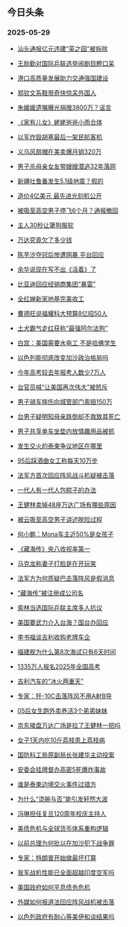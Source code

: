 ## 今日头条 
### 2025-05-29

+ [汕头通报亿元违建“英之园”被拆除](https://www.toutiao.com/trending/7509386510467366962/?category_name=topic_innerflow&event_type=hot_board&log_pb=%257B%2522category_name%2522%253A%2522topic_innerflow%2522%252C%2522cluster_type%2522%253A%25222%2522%252C%2522enter_from%2522%253A%2522click_category%2522%252C%2522entrance_hotspot%2522%253A%2522outside%2522%252C%2522event_type%2522%253A%2522hot_board%2522%252C%2522hot_board_cluster_id%2522%253A%25227509386510467366962%2522%252C%2522hot_board_impr_id%2522%253A%252220250529001204CB611DF818D2389C0D75%2522%252C%2522jump_page%2522%253A%2522hot_board_page%2522%252C%2522location%2522%253A%2522news_hot_card%2522%252C%2522page_location%2522%253A%2522hot_board_page%2522%252C%2522rank%2522%253A%25221%2522%252C%2522source%2522%253A%2522trending_tab%2522%252C%2522style_id%2522%253A%252240132%2522%252C%2522title%2522%253A%2522%25E6%25B1%2595%25E5%25A4%25B4%25E9%2580%259A%25E6%258A%25A5%25E4%25BA%25BF%25E5%2585%2583%25E8%25BF%259D%25E5%25BB%25BA%25E2%2580%259C%25E8%258B%25B1%25E4%25B9%258B%25E5%259B%25AD%25E2%2580%259D%25E8%25A2%25AB%25E6%258B%2586%25E9%2599%25A4%2522%257D&rank=1&style_id=40132&topic_id=7509386510467366962)

+ [王励勤对国际乒联选举闹剧目瞪口呆](https://www.toutiao.com/trending/7509433892512747035/?category_name=topic_innerflow&event_type=hot_board&log_pb=%257B%2522category_name%2522%253A%2522topic_innerflow%2522%252C%2522cluster_type%2522%253A%25222%2522%252C%2522enter_from%2522%253A%2522click_category%2522%252C%2522entrance_hotspot%2522%253A%2522outside%2522%252C%2522event_type%2522%253A%2522hot_board%2522%252C%2522hot_board_cluster_id%2522%253A%25227509433892512747035%2522%252C%2522hot_board_impr_id%2522%253A%252220250529001204CB611DF818D2389C0D75%2522%252C%2522jump_page%2522%253A%2522hot_board_page%2522%252C%2522location%2522%253A%2522news_hot_card%2522%252C%2522page_location%2522%253A%2522hot_board_page%2522%252C%2522rank%2522%253A%25222%2522%252C%2522source%2522%253A%2522trending_tab%2522%252C%2522style_id%2522%253A%252240132%2522%252C%2522title%2522%253A%2522%25E7%258E%258B%25E5%258A%25B1%25E5%258B%25A4%25E5%25AF%25B9%25E5%259B%25BD%25E9%2599%2585%25E4%25B9%2592%25E8%2581%2594%25E9%2580%2589%25E4%25B8%25BE%25E9%2597%25B9%25E5%2589%25A7%25E7%259B%25AE%25E7%259E%25AA%25E5%258F%25A3%25E5%2591%2586%2522%257D&rank=2&style_id=40132&topic_id=7509433892512747035)

+ [港口高质量发展助力交通强国建设](https://www.toutiao.com/article/7509373418815390244)

+ [郑钦文系鞋带奇快惊呆外国人](https://www.toutiao.com/trending/7509416883590893082/?category_name=topic_innerflow&event_type=hot_board&log_pb=%257B%2522category_name%2522%253A%2522topic_innerflow%2522%252C%2522cluster_type%2522%253A%25222%2522%252C%2522enter_from%2522%253A%2522click_category%2522%252C%2522entrance_hotspot%2522%253A%2522outside%2522%252C%2522event_type%2522%253A%2522hot_board%2522%252C%2522hot_board_cluster_id%2522%253A%25227509416883590893082%2522%252C%2522hot_board_impr_id%2522%253A%252220250529001204CB611DF818D2389C0D75%2522%252C%2522jump_page%2522%253A%2522hot_board_page%2522%252C%2522location%2522%253A%2522news_hot_card%2522%252C%2522page_location%2522%253A%2522hot_board_page%2522%252C%2522rank%2522%253A%25224%2522%252C%2522source%2522%253A%2522trending_tab%2522%252C%2522style_id%2522%253A%252240132%2522%252C%2522title%2522%253A%2522%25E9%2583%2591%25E9%2592%25A6%25E6%2596%2587%25E7%25B3%25BB%25E9%259E%258B%25E5%25B8%25A6%25E5%25A5%2587%25E5%25BF%25AB%25E6%2583%258A%25E5%2591%2586%25E5%25A4%2596%25E5%259B%25BD%25E4%25BA%25BA%2522%257D&rank=4&style_id=40132&topic_id=7509416883590893082)

+ [朱媛媛遗嘱曝光捐赠3800万？谣言](https://www.toutiao.com/trending/7509453147757317682/?category_name=topic_innerflow&event_type=hot_board&log_pb=%257B%2522category_name%2522%253A%2522topic_innerflow%2522%252C%2522cluster_type%2522%253A%25221%2522%252C%2522enter_from%2522%253A%2522click_category%2522%252C%2522entrance_hotspot%2522%253A%2522outside%2522%252C%2522event_type%2522%253A%2522hot_board%2522%252C%2522hot_board_cluster_id%2522%253A%25227509453147757317682%2522%252C%2522hot_board_impr_id%2522%253A%252220250529001204CB611DF818D2389C0D75%2522%252C%2522jump_page%2522%253A%2522hot_board_page%2522%252C%2522location%2522%253A%2522news_hot_card%2522%252C%2522page_location%2522%253A%2522hot_board_page%2522%252C%2522rank%2522%253A%25225%2522%252C%2522source%2522%253A%2522trending_tab%2522%252C%2522style_id%2522%253A%252240132%2522%252C%2522title%2522%253A%2522%25E6%259C%25B1%25E5%25AA%259B%25E5%25AA%259B%25E9%2581%2597%25E5%2598%25B1%25E6%259B%259D%25E5%2585%2589%25E6%258D%2590%25E8%25B5%25A03800%25E4%25B8%2587%25EF%25BC%259F%25E8%25B0%25A3%25E8%25A8%2580%2522%257D&rank=5&style_id=40132&topic_id=7509453147757317682)

+ [《家有儿女》姥姥爸爸小雨合体](https://www.toutiao.com/trending/7509348564351516682/?category_name=topic_innerflow&event_type=hot_board&log_pb=%257B%2522category_name%2522%253A%2522topic_innerflow%2522%252C%2522cluster_type%2522%253A%25226%2522%252C%2522enter_from%2522%253A%2522click_category%2522%252C%2522entrance_hotspot%2522%253A%2522outside%2522%252C%2522event_type%2522%253A%2522hot_board%2522%252C%2522hot_board_cluster_id%2522%253A%25227509348564351516682%2522%252C%2522hot_board_impr_id%2522%253A%252220250529001204CB611DF818D2389C0D75%2522%252C%2522jump_page%2522%253A%2522hot_board_page%2522%252C%2522location%2522%253A%2522news_hot_card%2522%252C%2522page_location%2522%253A%2522hot_board_page%2522%252C%2522rank%2522%253A%25226%2522%252C%2522source%2522%253A%2522trending_tab%2522%252C%2522style_id%2522%253A%252240132%2522%252C%2522title%2522%253A%2522%25E3%2580%258A%25E5%25AE%25B6%25E6%259C%2589%25E5%2584%25BF%25E5%25A5%25B3%25E3%2580%258B%25E5%25A7%25A5%25E5%25A7%25A5%25E7%2588%25B8%25E7%2588%25B8%25E5%25B0%258F%25E9%259B%25A8%25E5%2590%2588%25E4%25BD%2593%2522%257D&rank=6&style_id=40132&topic_id=7509348564351516682)

+ [以军炸毁胡塞最后一架民航客机](https://www.toutiao.com/trending/7509479268838182437/?category_name=topic_innerflow&event_type=hot_board&log_pb=%257B%2522category_name%2522%253A%2522topic_innerflow%2522%252C%2522cluster_type%2522%253A%25222%2522%252C%2522enter_from%2522%253A%2522click_category%2522%252C%2522entrance_hotspot%2522%253A%2522outside%2522%252C%2522event_type%2522%253A%2522hot_board%2522%252C%2522hot_board_cluster_id%2522%253A%25227509479268838182437%2522%252C%2522hot_board_impr_id%2522%253A%252220250529001204CB611DF818D2389C0D75%2522%252C%2522jump_page%2522%253A%2522hot_board_page%2522%252C%2522location%2522%253A%2522news_hot_card%2522%252C%2522page_location%2522%253A%2522hot_board_page%2522%252C%2522rank%2522%253A%25227%2522%252C%2522source%2522%253A%2522trending_tab%2522%252C%2522style_id%2522%253A%252240132%2522%252C%2522title%2522%253A%2522%25E4%25BB%25A5%25E5%2586%259B%25E7%2582%25B8%25E6%25AF%2581%25E8%2583%25A1%25E5%25A1%259E%25E6%259C%2580%25E5%2590%258E%25E4%25B8%2580%25E6%259E%25B6%25E6%25B0%2591%25E8%2588%25AA%25E5%25AE%25A2%25E6%259C%25BA%2522%257D&rank=7&style_id=40132&topic_id=7509479268838182437)

+ [义乌风扇帽在美卖爆月销320万](https://www.toutiao.com/trending/7508926807828316196/?category_name=topic_innerflow&event_type=hot_board&log_pb=%257B%2522category_name%2522%253A%2522topic_innerflow%2522%252C%2522cluster_type%2522%253A%25226%2522%252C%2522enter_from%2522%253A%2522click_category%2522%252C%2522entrance_hotspot%2522%253A%2522outside%2522%252C%2522event_type%2522%253A%2522hot_board%2522%252C%2522hot_board_cluster_id%2522%253A%25227508926807828316196%2522%252C%2522hot_board_impr_id%2522%253A%252220250529001204CB611DF818D2389C0D75%2522%252C%2522jump_page%2522%253A%2522hot_board_page%2522%252C%2522location%2522%253A%2522news_hot_card%2522%252C%2522page_location%2522%253A%2522hot_board_page%2522%252C%2522rank%2522%253A%25228%2522%252C%2522source%2522%253A%2522trending_tab%2522%252C%2522style_id%2522%253A%252240132%2522%252C%2522title%2522%253A%2522%25E4%25B9%2589%25E4%25B9%258C%25E9%25A3%258E%25E6%2589%2587%25E5%25B8%25BD%25E5%259C%25A8%25E7%25BE%258E%25E5%258D%2596%25E7%2588%2586%25E6%259C%2588%25E9%2594%2580320%25E4%25B8%2587%2522%257D&rank=8&style_id=40132&topic_id=7508926807828316196)

+ [男子杀母亲女友带嫂嫂潜逃32年落网](https://www.toutiao.com/trending/7509387799516168219/?category_name=topic_innerflow&event_type=hot_board&log_pb=%257B%2522category_name%2522%253A%2522topic_innerflow%2522%252C%2522cluster_type%2522%253A%25226%2522%252C%2522enter_from%2522%253A%2522click_category%2522%252C%2522entrance_hotspot%2522%253A%2522outside%2522%252C%2522event_type%2522%253A%2522hot_board%2522%252C%2522hot_board_cluster_id%2522%253A%25227509387799516168219%2522%252C%2522hot_board_impr_id%2522%253A%252220250529001204CB611DF818D2389C0D75%2522%252C%2522jump_page%2522%253A%2522hot_board_page%2522%252C%2522location%2522%253A%2522news_hot_card%2522%252C%2522page_location%2522%253A%2522hot_board_page%2522%252C%2522rank%2522%253A%25229%2522%252C%2522source%2522%253A%2522trending_tab%2522%252C%2522style_id%2522%253A%252240132%2522%252C%2522title%2522%253A%2522%25E7%2594%25B7%25E5%25AD%2590%25E6%259D%2580%25E6%25AF%258D%25E4%25BA%25B2%25E5%25A5%25B3%25E5%258F%258B%25E5%25B8%25A6%25E5%25AB%2582%25E5%25AB%2582%25E6%25BD%259C%25E9%2580%258332%25E5%25B9%25B4%25E8%2590%25BD%25E7%25BD%2591%2522%257D&rank=9&style_id=40132&topic_id=7509387799516168219)

+ [新疆吐鲁番发生5.1级地震？假的](https://www.toutiao.com/trending/7508533979713404982/?category_name=topic_innerflow&event_type=hot_board&log_pb=%257B%2522category_name%2522%253A%2522topic_innerflow%2522%252C%2522cluster_type%2522%253A%25222%2522%252C%2522enter_from%2522%253A%2522click_category%2522%252C%2522entrance_hotspot%2522%253A%2522outside%2522%252C%2522event_type%2522%253A%2522hot_board%2522%252C%2522hot_board_cluster_id%2522%253A%25227508533979713404982%2522%252C%2522hot_board_impr_id%2522%253A%252220250529001204CB611DF818D2389C0D75%2522%252C%2522jump_page%2522%253A%2522hot_board_page%2522%252C%2522location%2522%253A%2522news_hot_card%2522%252C%2522page_location%2522%253A%2522hot_board_page%2522%252C%2522rank%2522%253A%252210%2522%252C%2522source%2522%253A%2522trending_tab%2522%252C%2522style_id%2522%253A%252240132%2522%252C%2522title%2522%253A%2522%25E6%2596%25B0%25E7%2596%2586%25E5%2590%2590%25E9%25B2%2581%25E7%2595%25AA%25E5%258F%2591%25E7%2594%259F5.1%25E7%25BA%25A7%25E5%259C%25B0%25E9%259C%2587%25EF%25BC%259F%25E5%2581%2587%25E7%259A%2584%2522%257D&rank=10&style_id=40132&topic_id=7508533979713404982)

+ [造价4亿美元 最先进光刻机公开](https://www.toutiao.com/trending/7508387320446566451/?category_name=topic_innerflow&event_type=hot_board&log_pb=%257B%2522category_name%2522%253A%2522topic_innerflow%2522%252C%2522cluster_type%2522%253A%252212%2522%252C%2522enter_from%2522%253A%2522click_category%2522%252C%2522entrance_hotspot%2522%253A%2522outside%2522%252C%2522event_type%2522%253A%2522hot_board%2522%252C%2522hot_board_cluster_id%2522%253A%25227508387320446566451%2522%252C%2522hot_board_impr_id%2522%253A%252220250529001204CB611DF818D2389C0D75%2522%252C%2522jump_page%2522%253A%2522hot_board_page%2522%252C%2522location%2522%253A%2522news_hot_card%2522%252C%2522page_location%2522%253A%2522hot_board_page%2522%252C%2522rank%2522%253A%252211%2522%252C%2522source%2522%253A%2522trending_tab%2522%252C%2522style_id%2522%253A%252240132%2522%252C%2522title%2522%253A%2522%25E9%2580%25A0%25E4%25BB%25B74%25E4%25BA%25BF%25E7%25BE%258E%25E5%2585%2583%2B%25E6%259C%2580%25E5%2585%2588%25E8%25BF%259B%25E5%2585%2589%25E5%2588%25BB%25E6%259C%25BA%25E5%2585%25AC%25E5%25BC%2580%2522%257D&rank=11&style_id=40132&topic_id=7508387320446566451)

+ [被吸至高空男子停飞6个月？通报撤回](https://www.toutiao.com/trending/7509401514926935588/?category_name=topic_innerflow&event_type=hot_board&log_pb=%257B%2522category_name%2522%253A%2522topic_innerflow%2522%252C%2522cluster_type%2522%253A%25225%2522%252C%2522enter_from%2522%253A%2522click_category%2522%252C%2522entrance_hotspot%2522%253A%2522outside%2522%252C%2522event_type%2522%253A%2522hot_board%2522%252C%2522hot_board_cluster_id%2522%253A%25227509401514926935588%2522%252C%2522hot_board_impr_id%2522%253A%252220250529001204CB611DF818D2389C0D75%2522%252C%2522jump_page%2522%253A%2522hot_board_page%2522%252C%2522location%2522%253A%2522news_hot_card%2522%252C%2522page_location%2522%253A%2522hot_board_page%2522%252C%2522rank%2522%253A%252212%2522%252C%2522source%2522%253A%2522trending_tab%2522%252C%2522style_id%2522%253A%252240132%2522%252C%2522title%2522%253A%2522%25E8%25A2%25AB%25E5%2590%25B8%25E8%2587%25B3%25E9%25AB%2598%25E7%25A9%25BA%25E7%2594%25B7%25E5%25AD%2590%25E5%2581%259C%25E9%25A3%259E6%25E4%25B8%25AA%25E6%259C%2588%25EF%25BC%259F%25E9%2580%259A%25E6%258A%25A5%25E6%2592%25A4%25E5%259B%259E%2522%257D&rank=12&style_id=40132&topic_id=7509401514926935588)

+ [主人30秒让犟狗服软](https://www.toutiao.com/trending/7508612384366346252/?category_name=topic_innerflow&event_type=hot_board&log_pb=%257B%2522category_name%2522%253A%2522topic_innerflow%2522%252C%2522cluster_type%2522%253A%25220%2522%252C%2522enter_from%2522%253A%2522click_category%2522%252C%2522entrance_hotspot%2522%253A%2522outside%2522%252C%2522event_type%2522%253A%2522hot_board%2522%252C%2522hot_board_cluster_id%2522%253A%25227508612384366346252%2522%252C%2522hot_board_impr_id%2522%253A%252220250529001204CB611DF818D2389C0D75%2522%252C%2522jump_page%2522%253A%2522hot_board_page%2522%252C%2522location%2522%253A%2522news_hot_card%2522%252C%2522page_location%2522%253A%2522hot_board_page%2522%252C%2522rank%2522%253A%252213%2522%252C%2522source%2522%253A%2522trending_tab%2522%252C%2522style_id%2522%253A%252240132%2522%252C%2522title%2522%253A%2522%25E4%25B8%25BB%25E4%25BA%25BA30%25E7%25A7%2592%25E8%25AE%25A9%25E7%258A%259F%25E7%258B%2597%25E6%259C%258D%25E8%25BD%25AF%2522%257D&rank=13&style_id=40132&topic_id=7508612384366346252)

+ [万达究竟欠了多少钱](https://www.toutiao.com/trending/7509403767473704489/?category_name=topic_innerflow&event_type=hot_board&log_pb=%257B%2522category_name%2522%253A%2522topic_innerflow%2522%252C%2522cluster_type%2522%253A%252213%2522%252C%2522enter_from%2522%253A%2522click_category%2522%252C%2522entrance_hotspot%2522%253A%2522outside%2522%252C%2522event_type%2522%253A%2522hot_board%2522%252C%2522hot_board_cluster_id%2522%253A%25227509403767473704489%2522%252C%2522hot_board_impr_id%2522%253A%252220250529001204CB611DF818D2389C0D75%2522%252C%2522jump_page%2522%253A%2522hot_board_page%2522%252C%2522location%2522%253A%2522news_hot_card%2522%252C%2522page_location%2522%253A%2522hot_board_page%2522%252C%2522rank%2522%253A%252214%2522%252C%2522source%2522%253A%2522trending_tab%2522%252C%2522style_id%2522%253A%252240132%2522%252C%2522title%2522%253A%2522%25E4%25B8%2587%25E8%25BE%25BE%25E7%25A9%25B6%25E7%25AB%259F%25E6%25AC%25A0%25E4%25BA%2586%25E5%25A4%259A%25E5%25B0%2591%25E9%2592%25B1%2522%257D&rank=14&style_id=40132&topic_id=7509403767473704489)

+ [陈芋汐夺冠后惨遭网暴 平台回应](https://www.toutiao.com/trending/7508930231802904627/?category_name=topic_innerflow&event_type=hot_board&log_pb=%257B%2522category_name%2522%253A%2522topic_innerflow%2522%252C%2522cluster_type%2522%253A%25226%2522%252C%2522enter_from%2522%253A%2522click_category%2522%252C%2522entrance_hotspot%2522%253A%2522outside%2522%252C%2522event_type%2522%253A%2522hot_board%2522%252C%2522hot_board_cluster_id%2522%253A%25227508930231802904627%2522%252C%2522hot_board_impr_id%2522%253A%252220250529001204CB611DF818D2389C0D75%2522%252C%2522jump_page%2522%253A%2522hot_board_page%2522%252C%2522location%2522%253A%2522news_hot_card%2522%252C%2522page_location%2522%253A%2522hot_board_page%2522%252C%2522rank%2522%253A%252215%2522%252C%2522source%2522%253A%2522trending_tab%2522%252C%2522style_id%2522%253A%252240132%2522%252C%2522title%2522%253A%2522%25E9%2599%2588%25E8%258A%258B%25E6%25B1%2590%25E5%25A4%25BA%25E5%2586%25A0%25E5%2590%258E%25E6%2583%25A8%25E9%2581%25AD%25E7%25BD%2591%25E6%259A%25B4%2B%25E5%25B9%25B3%25E5%258F%25B0%25E5%259B%259E%25E5%25BA%2594%2522%257D&rank=15&style_id=40132&topic_id=7508930231802904627)

+ [余华说现在写不出《活着》了](https://www.toutiao.com/trending/7508598787712204811/?category_name=topic_innerflow&event_type=hot_board&log_pb=%257B%2522category_name%2522%253A%2522topic_innerflow%2522%252C%2522cluster_type%2522%253A%25221%2522%252C%2522enter_from%2522%253A%2522click_category%2522%252C%2522entrance_hotspot%2522%253A%2522outside%2522%252C%2522event_type%2522%253A%2522hot_board%2522%252C%2522hot_board_cluster_id%2522%253A%25227508598787712204811%2522%252C%2522hot_board_impr_id%2522%253A%252220250529001204CB611DF818D2389C0D75%2522%252C%2522jump_page%2522%253A%2522hot_board_page%2522%252C%2522location%2522%253A%2522news_hot_card%2522%252C%2522page_location%2522%253A%2522hot_board_page%2522%252C%2522rank%2522%253A%252216%2522%252C%2522source%2522%253A%2522trending_tab%2522%252C%2522style_id%2522%253A%252240132%2522%252C%2522title%2522%253A%2522%25E4%25BD%2599%25E5%258D%258E%25E8%25AF%25B4%25E7%258E%25B0%25E5%259C%25A8%25E5%2586%2599%25E4%25B8%258D%25E5%2587%25BA%25E3%2580%258A%25E6%25B4%25BB%25E7%259D%2580%25E3%2580%258B%25E4%25BA%2586%2522%257D&rank=16&style_id=40132&topic_id=7508598787712204811)

+ [比亚迪回应经销商集团“暴雷”](https://www.toutiao.com/trending/7508969510343478823/?category_name=topic_innerflow&event_type=hot_board&log_pb=%257B%2522category_name%2522%253A%2522topic_innerflow%2522%252C%2522cluster_type%2522%253A%25222%2522%252C%2522enter_from%2522%253A%2522click_category%2522%252C%2522entrance_hotspot%2522%253A%2522outside%2522%252C%2522event_type%2522%253A%2522hot_board%2522%252C%2522hot_board_cluster_id%2522%253A%25227508969510343478823%2522%252C%2522hot_board_impr_id%2522%253A%252220250529001204CB611DF818D2389C0D75%2522%252C%2522jump_page%2522%253A%2522hot_board_page%2522%252C%2522location%2522%253A%2522news_hot_card%2522%252C%2522page_location%2522%253A%2522hot_board_page%2522%252C%2522rank%2522%253A%252217%2522%252C%2522source%2522%253A%2522trending_tab%2522%252C%2522style_id%2522%253A%252240132%2522%252C%2522title%2522%253A%2522%25E6%25AF%2594%25E4%25BA%259A%25E8%25BF%25AA%25E5%259B%259E%25E5%25BA%2594%25E7%25BB%258F%25E9%2594%2580%25E5%2595%2586%25E9%259B%2586%25E5%259B%25A2%25E2%2580%259C%25E6%259A%25B4%25E9%259B%25B7%25E2%2580%259D%2522%257D&rank=17&style_id=40132&topic_id=7508969510343478823)

+ [全红婵新家地基完美收工](https://www.toutiao.com/trending/7508850607718072358/?category_name=topic_innerflow&event_type=hot_board&log_pb=%257B%2522category_name%2522%253A%2522topic_innerflow%2522%252C%2522cluster_type%2522%253A%25220%2522%252C%2522enter_from%2522%253A%2522click_category%2522%252C%2522entrance_hotspot%2522%253A%2522outside%2522%252C%2522event_type%2522%253A%2522hot_board%2522%252C%2522hot_board_cluster_id%2522%253A%25227508850607718072358%2522%252C%2522hot_board_impr_id%2522%253A%252220250529001204CB611DF818D2389C0D75%2522%252C%2522jump_page%2522%253A%2522hot_board_page%2522%252C%2522location%2522%253A%2522news_hot_card%2522%252C%2522page_location%2522%253A%2522hot_board_page%2522%252C%2522rank%2522%253A%252218%2522%252C%2522source%2522%253A%2522trending_tab%2522%252C%2522style_id%2522%253A%252240132%2522%252C%2522title%2522%253A%2522%25E5%2585%25A8%25E7%25BA%25A2%25E5%25A9%25B5%25E6%2596%25B0%25E5%25AE%25B6%25E5%259C%25B0%25E5%259F%25BA%25E5%25AE%258C%25E7%25BE%258E%25E6%2594%25B6%25E5%25B7%25A5%2522%257D&rank=18&style_id=40132&topic_id=7508850607718072358)

+ [曹德旺说福耀科大预算8亿招50人](https://www.toutiao.com/trending/7508925518860009510/?category_name=topic_innerflow&event_type=hot_board&log_pb=%257B%2522category_name%2522%253A%2522topic_innerflow%2522%252C%2522cluster_type%2522%253A%25222%2522%252C%2522enter_from%2522%253A%2522click_category%2522%252C%2522entrance_hotspot%2522%253A%2522outside%2522%252C%2522event_type%2522%253A%2522hot_board%2522%252C%2522hot_board_cluster_id%2522%253A%25227508925518860009510%2522%252C%2522hot_board_impr_id%2522%253A%252220250529001204CB611DF818D2389C0D75%2522%252C%2522jump_page%2522%253A%2522hot_board_page%2522%252C%2522location%2522%253A%2522news_hot_card%2522%252C%2522page_location%2522%253A%2522hot_board_page%2522%252C%2522rank%2522%253A%252219%2522%252C%2522source%2522%253A%2522trending_tab%2522%252C%2522style_id%2522%253A%252240132%2522%252C%2522title%2522%253A%2522%25E6%259B%25B9%25E5%25BE%25B7%25E6%2597%25BA%25E8%25AF%25B4%25E7%25A6%258F%25E8%2580%2580%25E7%25A7%2591%25E5%25A4%25A7%25E9%25A2%2584%25E7%25AE%25978%25E4%25BA%25BF%25E6%258B%259B50%25E4%25BA%25BA%2522%257D&rank=19&style_id=40132&topic_id=7508925518860009510)

+ [土犬霸气走红获称“最强阿尔法狗”](https://www.toutiao.com/trending/7509051394536538122/?category_name=topic_innerflow&event_type=hot_board&log_pb=%257B%2522category_name%2522%253A%2522topic_innerflow%2522%252C%2522cluster_type%2522%253A%25226%2522%252C%2522enter_from%2522%253A%2522click_category%2522%252C%2522entrance_hotspot%2522%253A%2522outside%2522%252C%2522event_type%2522%253A%2522hot_board%2522%252C%2522hot_board_cluster_id%2522%253A%25227509051394536538122%2522%252C%2522hot_board_impr_id%2522%253A%252220250529001204CB611DF818D2389C0D75%2522%252C%2522jump_page%2522%253A%2522hot_board_page%2522%252C%2522location%2522%253A%2522news_hot_card%2522%252C%2522page_location%2522%253A%2522hot_board_page%2522%252C%2522rank%2522%253A%252220%2522%252C%2522source%2522%253A%2522trending_tab%2522%252C%2522style_id%2522%253A%252240132%2522%252C%2522title%2522%253A%2522%25E5%259C%259F%25E7%258A%25AC%25E9%259C%25B8%25E6%25B0%2594%25E8%25B5%25B0%25E7%25BA%25A2%25E8%258E%25B7%25E7%25A7%25B0%25E2%2580%259C%25E6%259C%2580%25E5%25BC%25BA%25E9%2598%25BF%25E5%25B0%2594%25E6%25B3%2595%25E7%258B%2597%25E2%2580%259D%2522%257D&rank=20&style_id=40132&topic_id=7509051394536538122)

+ [白宫：美国需要水电工 不是哈佛学生](https://www.toutiao.com/trending/7509380645324557862/?category_name=topic_innerflow&event_type=hot_board&log_pb=%257B%2522category_name%2522%253A%2522topic_innerflow%2522%252C%2522cluster_type%2522%253A%25221%2522%252C%2522enter_from%2522%253A%2522click_category%2522%252C%2522entrance_hotspot%2522%253A%2522outside%2522%252C%2522event_type%2522%253A%2522hot_board%2522%252C%2522hot_board_cluster_id%2522%253A%25227509380645324557862%2522%252C%2522hot_board_impr_id%2522%253A%252220250529001204CB611DF818D2389C0D75%2522%252C%2522jump_page%2522%253A%2522hot_board_page%2522%252C%2522location%2522%253A%2522news_hot_card%2522%252C%2522page_location%2522%253A%2522hot_board_page%2522%252C%2522rank%2522%253A%252221%2522%252C%2522source%2522%253A%2522trending_tab%2522%252C%2522style_id%2522%253A%252240132%2522%252C%2522title%2522%253A%2522%25E7%2599%25BD%25E5%25AE%25AB%25EF%25BC%259A%25E7%25BE%258E%25E5%259B%25BD%25E9%259C%2580%25E8%25A6%2581%25E6%25B0%25B4%25E7%2594%25B5%25E5%25B7%25A5%2B%25E4%25B8%258D%25E6%2598%25AF%25E5%2593%2588%25E4%25BD%259B%25E5%25AD%25A6%25E7%2594%259F%2522%257D&rank=21&style_id=40132&topic_id=7509380645324557862)

+ [以色列能彻底改变加沙政治格局吗](https://www.toutiao.com/trending/7509412127895981609/?category_name=topic_innerflow&event_type=hot_board&log_pb=%257B%2522category_name%2522%253A%2522topic_innerflow%2522%252C%2522cluster_type%2522%253A%252213%2522%252C%2522enter_from%2522%253A%2522click_category%2522%252C%2522entrance_hotspot%2522%253A%2522outside%2522%252C%2522event_type%2522%253A%2522hot_board%2522%252C%2522hot_board_cluster_id%2522%253A%25227509412127895981609%2522%252C%2522hot_board_impr_id%2522%253A%252220250529001204CB611DF818D2389C0D75%2522%252C%2522jump_page%2522%253A%2522hot_board_page%2522%252C%2522location%2522%253A%2522news_hot_card%2522%252C%2522page_location%2522%253A%2522hot_board_page%2522%252C%2522rank%2522%253A%252222%2522%252C%2522source%2522%253A%2522trending_tab%2522%252C%2522style_id%2522%253A%252240132%2522%252C%2522title%2522%253A%2522%25E4%25BB%25A5%25E8%2589%25B2%25E5%2588%2597%25E8%2583%25BD%25E5%25BD%25BB%25E5%25BA%2595%25E6%2594%25B9%25E5%258F%2598%25E5%258A%25A0%25E6%25B2%2599%25E6%2594%25BF%25E6%25B2%25BB%25E6%25A0%25BC%25E5%25B1%2580%25E5%2590%2597%2522%257D&rank=22&style_id=40132&topic_id=7509412127895981609)

+ [今年高考较去年报考人数少7万人](https://www.toutiao.com/trending/7509337279669141513/?category_name=topic_innerflow&event_type=hot_board&log_pb=%257B%2522category_name%2522%253A%2522topic_innerflow%2522%252C%2522cluster_type%2522%253A%25226%2522%252C%2522enter_from%2522%253A%2522click_category%2522%252C%2522entrance_hotspot%2522%253A%2522outside%2522%252C%2522event_type%2522%253A%2522hot_board%2522%252C%2522hot_board_cluster_id%2522%253A%25227509337279669141513%2522%252C%2522hot_board_impr_id%2522%253A%252220250529001204CB611DF818D2389C0D75%2522%252C%2522jump_page%2522%253A%2522hot_board_page%2522%252C%2522location%2522%253A%2522news_hot_card%2522%252C%2522page_location%2522%253A%2522hot_board_page%2522%252C%2522rank%2522%253A%252223%2522%252C%2522source%2522%253A%2522trending_tab%2522%252C%2522style_id%2522%253A%252240132%2522%252C%2522title%2522%253A%2522%25E4%25BB%258A%25E5%25B9%25B4%25E9%25AB%2598%25E8%2580%2583%25E8%25BE%2583%25E5%258E%25BB%25E5%25B9%25B4%25E6%258A%25A5%25E8%2580%2583%25E4%25BA%25BA%25E6%2595%25B0%25E5%25B0%25917%25E4%25B8%2587%25E4%25BA%25BA%2522%257D&rank=23&style_id=40132&topic_id=7509337279669141513)

+ [台官员喊“让美国再次伟大”被怒斥](https://www.toutiao.com/trending/7509076654397374518/?category_name=topic_innerflow&event_type=hot_board&log_pb=%257B%2522category_name%2522%253A%2522topic_innerflow%2522%252C%2522cluster_type%2522%253A%25220%2522%252C%2522enter_from%2522%253A%2522click_category%2522%252C%2522entrance_hotspot%2522%253A%2522outside%2522%252C%2522event_type%2522%253A%2522hot_board%2522%252C%2522hot_board_cluster_id%2522%253A%25227509076654397374518%2522%252C%2522hot_board_impr_id%2522%253A%252220250529001204CB611DF818D2389C0D75%2522%252C%2522jump_page%2522%253A%2522hot_board_page%2522%252C%2522location%2522%253A%2522news_hot_card%2522%252C%2522page_location%2522%253A%2522hot_board_page%2522%252C%2522rank%2522%253A%252224%2522%252C%2522source%2522%253A%2522trending_tab%2522%252C%2522style_id%2522%253A%252240132%2522%252C%2522title%2522%253A%2522%25E5%258F%25B0%25E5%25AE%2598%25E5%2591%2598%25E5%2596%258A%25E2%2580%259C%25E8%25AE%25A9%25E7%25BE%258E%25E5%259B%25BD%25E5%2586%258D%25E6%25AC%25A1%25E4%25BC%259F%25E5%25A4%25A7%25E2%2580%259D%25E8%25A2%25AB%25E6%2580%2592%25E6%2596%25A5%2522%257D&rank=24&style_id=40132&topic_id=7509076654397374518)

+ [男子骑车摔伤向城管部门索赔150万](https://www.toutiao.com/trending/7508370005977956379/?category_name=topic_innerflow&event_type=hot_board&log_pb=%257B%2522category_name%2522%253A%2522topic_innerflow%2522%252C%2522cluster_type%2522%253A%25220%2522%252C%2522enter_from%2522%253A%2522click_category%2522%252C%2522entrance_hotspot%2522%253A%2522outside%2522%252C%2522event_type%2522%253A%2522hot_board%2522%252C%2522hot_board_cluster_id%2522%253A%25227508370005977956379%2522%252C%2522hot_board_impr_id%2522%253A%252220250529001204CB611DF818D2389C0D75%2522%252C%2522jump_page%2522%253A%2522hot_board_page%2522%252C%2522location%2522%253A%2522news_hot_card%2522%252C%2522page_location%2522%253A%2522hot_board_page%2522%252C%2522rank%2522%253A%252225%2522%252C%2522source%2522%253A%2522trending_tab%2522%252C%2522style_id%2522%253A%252240132%2522%252C%2522title%2522%253A%2522%25E7%2594%25B7%25E5%25AD%2590%25E9%25AA%2591%25E8%25BD%25A6%25E6%2591%2594%25E4%25BC%25A4%25E5%2590%2591%25E5%259F%258E%25E7%25AE%25A1%25E9%2583%25A8%25E9%2597%25A8%25E7%25B4%25A2%25E8%25B5%2594150%25E4%25B8%2587%2522%257D&rank=25&style_id=40132&topic_id=7508370005977956379)

+ [台男子疑明知母亲跌倒却不救致其死亡](https://www.toutiao.com/trending/7508749724707454988/?category_name=topic_innerflow&event_type=hot_board&log_pb=%257B%2522category_name%2522%253A%2522topic_innerflow%2522%252C%2522cluster_type%2522%253A%252212%2522%252C%2522enter_from%2522%253A%2522click_category%2522%252C%2522entrance_hotspot%2522%253A%2522outside%2522%252C%2522event_type%2522%253A%2522hot_board%2522%252C%2522hot_board_cluster_id%2522%253A%25227508749724707454988%2522%252C%2522hot_board_impr_id%2522%253A%252220250529001204CB611DF818D2389C0D75%2522%252C%2522jump_page%2522%253A%2522hot_board_page%2522%252C%2522location%2522%253A%2522news_hot_card%2522%252C%2522page_location%2522%253A%2522hot_board_page%2522%252C%2522rank%2522%253A%252226%2522%252C%2522source%2522%253A%2522trending_tab%2522%252C%2522style_id%2522%253A%252240132%2522%252C%2522title%2522%253A%2522%25E5%258F%25B0%25E7%2594%25B7%25E5%25AD%2590%25E7%2596%2591%25E6%2598%258E%25E7%259F%25A5%25E6%25AF%258D%25E4%25BA%25B2%25E8%25B7%258C%25E5%2580%2592%25E5%258D%25B4%25E4%25B8%258D%25E6%2595%2591%25E8%2587%25B4%25E5%2585%25B6%25E6%25AD%25BB%25E4%25BA%25A1%2522%257D&rank=26&style_id=40132&topic_id=7508749724707454988)

+ [男子共享单车坐垫内放情趣用品被抓](https://www.toutiao.com/trending/7509092385930936356/?category_name=topic_innerflow&event_type=hot_board&log_pb=%257B%2522category_name%2522%253A%2522topic_innerflow%2522%252C%2522cluster_type%2522%253A%25226%2522%252C%2522enter_from%2522%253A%2522click_category%2522%252C%2522entrance_hotspot%2522%253A%2522outside%2522%252C%2522event_type%2522%253A%2522hot_board%2522%252C%2522hot_board_cluster_id%2522%253A%25227509092385930936356%2522%252C%2522hot_board_impr_id%2522%253A%252220250529001204CB611DF818D2389C0D75%2522%252C%2522jump_page%2522%253A%2522hot_board_page%2522%252C%2522location%2522%253A%2522news_hot_card%2522%252C%2522page_location%2522%253A%2522hot_board_page%2522%252C%2522rank%2522%253A%252227%2522%252C%2522source%2522%253A%2522trending_tab%2522%252C%2522style_id%2522%253A%252240132%2522%252C%2522title%2522%253A%2522%25E7%2594%25B7%25E5%25AD%2590%25E5%2585%25B1%25E4%25BA%25AB%25E5%258D%2595%25E8%25BD%25A6%25E5%259D%2590%25E5%259E%25AB%25E5%2586%2585%25E6%2594%25BE%25E6%2583%2585%25E8%25B6%25A3%25E7%2594%25A8%25E5%2593%2581%25E8%25A2%25AB%25E6%258A%2593%2522%257D&rank=27&style_id=40132&topic_id=7509092385930936356)

+ [发生交火的泰柬争议地区在哪里](https://www.toutiao.com/trending/7509458549198556684/?category_name=topic_innerflow&event_type=hot_board&log_pb=%257B%2522category_name%2522%253A%2522topic_innerflow%2522%252C%2522cluster_type%2522%253A%252213%2522%252C%2522enter_from%2522%253A%2522click_category%2522%252C%2522entrance_hotspot%2522%253A%2522outside%2522%252C%2522event_type%2522%253A%2522hot_board%2522%252C%2522hot_board_cluster_id%2522%253A%25227509458549198556684%2522%252C%2522hot_board_impr_id%2522%253A%252220250529001204CB611DF818D2389C0D75%2522%252C%2522jump_page%2522%253A%2522hot_board_page%2522%252C%2522location%2522%253A%2522news_hot_card%2522%252C%2522page_location%2522%253A%2522hot_board_page%2522%252C%2522rank%2522%253A%252228%2522%252C%2522source%2522%253A%2522trending_tab%2522%252C%2522style_id%2522%253A%252240132%2522%252C%2522title%2522%253A%2522%25E5%258F%2591%25E7%2594%259F%25E4%25BA%25A4%25E7%2581%25AB%25E7%259A%2584%25E6%25B3%25B0%25E6%259F%25AC%25E4%25BA%2589%25E8%25AE%25AE%25E5%259C%25B0%25E5%258C%25BA%25E5%259C%25A8%25E5%2593%25AA%25E9%2587%258C%2522%257D&rank=28&style_id=40132&topic_id=7509458549198556684)

+ [95后踩酒曲女工称每天10万步](https://www.toutiao.com/trending/7509277901091651634/?category_name=topic_innerflow&event_type=hot_board&log_pb=%257B%2522category_name%2522%253A%2522topic_innerflow%2522%252C%2522cluster_type%2522%253A%25220%2522%252C%2522enter_from%2522%253A%2522click_category%2522%252C%2522entrance_hotspot%2522%253A%2522outside%2522%252C%2522event_type%2522%253A%2522hot_board%2522%252C%2522hot_board_cluster_id%2522%253A%25227509277901091651634%2522%252C%2522hot_board_impr_id%2522%253A%252220250529001204CB611DF818D2389C0D75%2522%252C%2522jump_page%2522%253A%2522hot_board_page%2522%252C%2522location%2522%253A%2522news_hot_card%2522%252C%2522page_location%2522%253A%2522hot_board_page%2522%252C%2522rank%2522%253A%252229%2522%252C%2522source%2522%253A%2522trending_tab%2522%252C%2522style_id%2522%253A%252240132%2522%252C%2522title%2522%253A%252295%25E5%2590%258E%25E8%25B8%25A9%25E9%2585%2592%25E6%259B%25B2%25E5%25A5%25B3%25E5%25B7%25A5%25E7%25A7%25B0%25E6%25AF%258F%25E5%25A4%25A910%25E4%25B8%2587%25E6%25AD%25A5%2522%257D&rank=29&style_id=40132&topic_id=7509277901091651634)

+ [法军方首次回应阵风战斗机疑被击落](https://www.toutiao.com/trending/7508543061652357129/?category_name=topic_innerflow&event_type=hot_board&log_pb=%257B%2522category_name%2522%253A%2522topic_innerflow%2522%252C%2522cluster_type%2522%253A%25226%2522%252C%2522enter_from%2522%253A%2522click_category%2522%252C%2522entrance_hotspot%2522%253A%2522outside%2522%252C%2522event_type%2522%253A%2522hot_board%2522%252C%2522hot_board_cluster_id%2522%253A%25227508543061652357129%2522%252C%2522hot_board_impr_id%2522%253A%252220250529001204CB611DF818D2389C0D75%2522%252C%2522jump_page%2522%253A%2522hot_board_page%2522%252C%2522location%2522%253A%2522news_hot_card%2522%252C%2522page_location%2522%253A%2522hot_board_page%2522%252C%2522rank%2522%253A%252230%2522%252C%2522source%2522%253A%2522trending_tab%2522%252C%2522style_id%2522%253A%252240132%2522%252C%2522title%2522%253A%2522%25E6%25B3%2595%25E5%2586%259B%25E6%2596%25B9%25E9%25A6%2596%25E6%25AC%25A1%25E5%259B%259E%25E5%25BA%2594%25E9%2598%25B5%25E9%25A3%258E%25E6%2588%2598%25E6%2596%2597%25E6%259C%25BA%25E7%2596%2591%25E8%25A2%25AB%25E5%2587%25BB%25E8%2590%25BD%2522%257D&rank=30&style_id=40132&topic_id=7508543061652357129)

+ [一代人有一代人包粽子的办法](https://www.toutiao.com/trending/7508168229387419698/?category_name=topic_innerflow&event_type=hot_board&log_pb=%257B%2522category_name%2522%253A%2522topic_innerflow%2522%252C%2522cluster_type%2522%253A%25224%2522%252C%2522enter_from%2522%253A%2522click_category%2522%252C%2522entrance_hotspot%2522%253A%2522outside%2522%252C%2522event_type%2522%253A%2522hot_board%2522%252C%2522hot_board_cluster_id%2522%253A%25227508168229387419698%2522%252C%2522hot_board_impr_id%2522%253A%252220250529001204CB611DF818D2389C0D75%2522%252C%2522jump_page%2522%253A%2522hot_board_page%2522%252C%2522location%2522%253A%2522news_hot_card%2522%252C%2522page_location%2522%253A%2522hot_board_page%2522%252C%2522rank%2522%253A%252231%2522%252C%2522source%2522%253A%2522trending_tab%2522%252C%2522style_id%2522%253A%252240132%2522%252C%2522title%2522%253A%2522%25E4%25B8%2580%25E4%25BB%25A3%25E4%25BA%25BA%25E6%259C%2589%25E4%25B8%2580%25E4%25BB%25A3%25E4%25BA%25BA%25E5%258C%2585%25E7%25B2%25BD%25E5%25AD%2590%25E7%259A%2584%25E5%258A%259E%25E6%25B3%2595%2522%257D&rank=31&style_id=40132&topic_id=7508168229387419698)

+ [王健林卖掉48座万达广场有哪些原因](https://www.toutiao.com/trending/7509379328912657956/?category_name=topic_innerflow&event_type=hot_board&log_pb=%257B%2522category_name%2522%253A%2522topic_innerflow%2522%252C%2522cluster_type%2522%253A%252213%2522%252C%2522enter_from%2522%253A%2522click_category%2522%252C%2522entrance_hotspot%2522%253A%2522outside%2522%252C%2522event_type%2522%253A%2522hot_board%2522%252C%2522hot_board_cluster_id%2522%253A%25227509379328912657956%2522%252C%2522hot_board_impr_id%2522%253A%252220250529001204CB611DF818D2389C0D75%2522%252C%2522jump_page%2522%253A%2522hot_board_page%2522%252C%2522location%2522%253A%2522news_hot_card%2522%252C%2522page_location%2522%253A%2522hot_board_page%2522%252C%2522rank%2522%253A%252232%2522%252C%2522source%2522%253A%2522trending_tab%2522%252C%2522style_id%2522%253A%252240132%2522%252C%2522title%2522%253A%2522%25E7%258E%258B%25E5%2581%25A5%25E6%259E%2597%25E5%258D%2596%25E6%258E%258948%25E5%25BA%25A7%25E4%25B8%2587%25E8%25BE%25BE%25E5%25B9%25BF%25E5%259C%25BA%25E6%259C%2589%25E5%2593%25AA%25E4%25BA%259B%25E5%258E%259F%25E5%259B%25A0%2522%257D&rank=32&style_id=40132&topic_id=7509379328912657956)

+ [被云吸至高空男子讲述脱险过程](https://www.toutiao.com/trending/7508660269934198793/?category_name=topic_innerflow&event_type=hot_board&log_pb=%257B%2522category_name%2522%253A%2522topic_innerflow%2522%252C%2522cluster_type%2522%253A%25220%2522%252C%2522enter_from%2522%253A%2522click_category%2522%252C%2522entrance_hotspot%2522%253A%2522outside%2522%252C%2522event_type%2522%253A%2522hot_board%2522%252C%2522hot_board_cluster_id%2522%253A%25227508660269934198793%2522%252C%2522hot_board_impr_id%2522%253A%252220250529001204CB611DF818D2389C0D75%2522%252C%2522jump_page%2522%253A%2522hot_board_page%2522%252C%2522location%2522%253A%2522news_hot_card%2522%252C%2522page_location%2522%253A%2522hot_board_page%2522%252C%2522rank%2522%253A%252233%2522%252C%2522source%2522%253A%2522trending_tab%2522%252C%2522style_id%2522%253A%252240132%2522%252C%2522title%2522%253A%2522%25E8%25A2%25AB%25E4%25BA%2591%25E5%2590%25B8%25E8%2587%25B3%25E9%25AB%2598%25E7%25A9%25BA%25E7%2594%25B7%25E5%25AD%2590%25E8%25AE%25B2%25E8%25BF%25B0%25E8%2584%25B1%25E9%2599%25A9%25E8%25BF%2587%25E7%25A8%258B%2522%257D&rank=33&style_id=40132&topic_id=7508660269934198793)

+ [何小鹏：Mona车主近50%是女孩子](https://www.toutiao.com/trending/7509119594779820071/?category_name=topic_innerflow&event_type=hot_board&log_pb=%257B%2522category_name%2522%253A%2522topic_innerflow%2522%252C%2522cluster_type%2522%253A%25226%2522%252C%2522enter_from%2522%253A%2522click_category%2522%252C%2522entrance_hotspot%2522%253A%2522outside%2522%252C%2522event_type%2522%253A%2522hot_board%2522%252C%2522hot_board_cluster_id%2522%253A%25227509119594779820071%2522%252C%2522hot_board_impr_id%2522%253A%252220250529001204CB611DF818D2389C0D75%2522%252C%2522jump_page%2522%253A%2522hot_board_page%2522%252C%2522location%2522%253A%2522news_hot_card%2522%252C%2522page_location%2522%253A%2522hot_board_page%2522%252C%2522rank%2522%253A%252234%2522%252C%2522source%2522%253A%2522trending_tab%2522%252C%2522style_id%2522%253A%252240132%2522%252C%2522title%2522%253A%2522%25E4%25BD%2595%25E5%25B0%258F%25E9%25B9%258F%25EF%25BC%259AMona%25E8%25BD%25A6%25E4%25B8%25BB%25E8%25BF%259150%2525%25E6%2598%25AF%25E5%25A5%25B3%25E5%25AD%25A9%25E5%25AD%2590%2522%257D&rank=34&style_id=40132&topic_id=7509119594779820071)

+ [《藏海传》央八收视率第一](https://www.toutiao.com/trending/7508735876517183539/?category_name=topic_innerflow&event_type=hot_board&log_pb=%257B%2522category_name%2522%253A%2522topic_innerflow%2522%252C%2522cluster_type%2522%253A%25226%2522%252C%2522enter_from%2522%253A%2522click_category%2522%252C%2522entrance_hotspot%2522%253A%2522outside%2522%252C%2522event_type%2522%253A%2522hot_board%2522%252C%2522hot_board_cluster_id%2522%253A%25227508735876517183539%2522%252C%2522hot_board_impr_id%2522%253A%252220250529001204CB611DF818D2389C0D75%2522%252C%2522jump_page%2522%253A%2522hot_board_page%2522%252C%2522location%2522%253A%2522news_hot_card%2522%252C%2522page_location%2522%253A%2522hot_board_page%2522%252C%2522rank%2522%253A%252235%2522%252C%2522source%2522%253A%2522trending_tab%2522%252C%2522style_id%2522%253A%252240132%2522%252C%2522title%2522%253A%2522%25E3%2580%258A%25E8%2597%258F%25E6%25B5%25B7%25E4%25BC%25A0%25E3%2580%258B%25E5%25A4%25AE%25E5%2585%25AB%25E6%2594%25B6%25E8%25A7%2586%25E7%258E%2587%25E7%25AC%25AC%25E4%25B8%2580%2522%257D&rank=35&style_id=40132&topic_id=7508735876517183539)

+ [马克龙称妻子打脸是在开玩笑](https://www.toutiao.com/trending/7509310148435775015/?category_name=topic_innerflow&event_type=hot_board&log_pb=%257B%2522category_name%2522%253A%2522topic_innerflow%2522%252C%2522cluster_type%2522%253A%252213%2522%252C%2522enter_from%2522%253A%2522click_category%2522%252C%2522entrance_hotspot%2522%253A%2522outside%2522%252C%2522event_type%2522%253A%2522hot_board%2522%252C%2522hot_board_cluster_id%2522%253A%25227509310148435775015%2522%252C%2522hot_board_impr_id%2522%253A%252220250529001204CB611DF818D2389C0D75%2522%252C%2522jump_page%2522%253A%2522hot_board_page%2522%252C%2522location%2522%253A%2522news_hot_card%2522%252C%2522page_location%2522%253A%2522hot_board_page%2522%252C%2522rank%2522%253A%252236%2522%252C%2522source%2522%253A%2522trending_tab%2522%252C%2522style_id%2522%253A%252240132%2522%252C%2522title%2522%253A%2522%25E9%25A9%25AC%25E5%2585%258B%25E9%25BE%2599%25E7%25A7%25B0%25E5%25A6%25BB%25E5%25AD%2590%25E6%2589%2593%25E8%2584%25B8%25E6%2598%25AF%25E5%259C%25A8%25E5%25BC%2580%25E7%258E%25A9%25E7%25AC%2591%2522%257D&rank=36&style_id=40132&topic_id=7509310148435775015)

+ [法军方为何质疑巴击落阵风是假消息](https://www.toutiao.com/trending/7509384752642657819/?category_name=topic_innerflow&event_type=hot_board&log_pb=%257B%2522category_name%2522%253A%2522topic_innerflow%2522%252C%2522cluster_type%2522%253A%252213%2522%252C%2522enter_from%2522%253A%2522click_category%2522%252C%2522entrance_hotspot%2522%253A%2522outside%2522%252C%2522event_type%2522%253A%2522hot_board%2522%252C%2522hot_board_cluster_id%2522%253A%25227509384752642657819%2522%252C%2522hot_board_impr_id%2522%253A%252220250529001204CB611DF818D2389C0D75%2522%252C%2522jump_page%2522%253A%2522hot_board_page%2522%252C%2522location%2522%253A%2522news_hot_card%2522%252C%2522page_location%2522%253A%2522hot_board_page%2522%252C%2522rank%2522%253A%252237%2522%252C%2522source%2522%253A%2522trending_tab%2522%252C%2522style_id%2522%253A%252240132%2522%252C%2522title%2522%253A%2522%25E6%25B3%2595%25E5%2586%259B%25E6%2596%25B9%25E4%25B8%25BA%25E4%25BD%2595%25E8%25B4%25A8%25E7%2596%2591%25E5%25B7%25B4%25E5%2587%25BB%25E8%2590%25BD%25E9%2598%25B5%25E9%25A3%258E%25E6%2598%25AF%25E5%2581%2587%25E6%25B6%2588%25E6%2581%25AF%2522%257D&rank=37&style_id=40132&topic_id=7509384752642657819)

+ [“藏海传”被注册成公司名](https://www.toutiao.com/trending/7508953712095346707/?category_name=topic_innerflow&event_type=hot_board&log_pb=%257B%2522category_name%2522%253A%2522topic_innerflow%2522%252C%2522cluster_type%2522%253A%25228%2522%252C%2522enter_from%2522%253A%2522click_category%2522%252C%2522entrance_hotspot%2522%253A%2522outside%2522%252C%2522event_type%2522%253A%2522hot_board%2522%252C%2522hot_board_cluster_id%2522%253A%25227508953712095346707%2522%252C%2522hot_board_impr_id%2522%253A%252220250529001204CB611DF818D2389C0D75%2522%252C%2522jump_page%2522%253A%2522hot_board_page%2522%252C%2522location%2522%253A%2522news_hot_card%2522%252C%2522page_location%2522%253A%2522hot_board_page%2522%252C%2522rank%2522%253A%252238%2522%252C%2522source%2522%253A%2522trending_tab%2522%252C%2522style_id%2522%253A%252240132%2522%252C%2522title%2522%253A%2522%25E2%2580%259C%25E8%2597%258F%25E6%25B5%25B7%25E4%25BC%25A0%25E2%2580%259D%25E8%25A2%25AB%25E6%25B3%25A8%25E5%2586%258C%25E6%2588%2590%25E5%2585%25AC%25E5%258F%25B8%25E5%2590%258D%2522%257D&rank=38&style_id=40132&topic_id=7508953712095346707)

+ [索林当选国际乒联主席多人抗议](https://www.toutiao.com/trending/7509315600930390035/?category_name=topic_innerflow&event_type=hot_board&log_pb=%257B%2522category_name%2522%253A%2522topic_innerflow%2522%252C%2522cluster_type%2522%253A%25226%2522%252C%2522enter_from%2522%253A%2522click_category%2522%252C%2522entrance_hotspot%2522%253A%2522outside%2522%252C%2522event_type%2522%253A%2522hot_board%2522%252C%2522hot_board_cluster_id%2522%253A%25227509315600930390035%2522%252C%2522hot_board_impr_id%2522%253A%252220250529001204CB611DF818D2389C0D75%2522%252C%2522jump_page%2522%253A%2522hot_board_page%2522%252C%2522location%2522%253A%2522news_hot_card%2522%252C%2522page_location%2522%253A%2522hot_board_page%2522%252C%2522rank%2522%253A%252239%2522%252C%2522source%2522%253A%2522trending_tab%2522%252C%2522style_id%2522%253A%252240132%2522%252C%2522title%2522%253A%2522%25E7%25B4%25A2%25E6%259E%2597%25E5%25BD%2593%25E9%2580%2589%25E5%259B%25BD%25E9%2599%2585%25E4%25B9%2592%25E8%2581%2594%25E4%25B8%25BB%25E5%25B8%25AD%25E5%25A4%259A%25E4%25BA%25BA%25E6%258A%2597%25E8%25AE%25AE%2522%257D&rank=39&style_id=40132&topic_id=7509315600930390035)

+ [美国要武力介入台海？国台办回应](https://www.toutiao.com/trending/7508311927783309348/?category_name=topic_innerflow&event_type=hot_board&log_pb=%257B%2522category_name%2522%253A%2522topic_innerflow%2522%252C%2522cluster_type%2522%253A%25226%2522%252C%2522enter_from%2522%253A%2522click_category%2522%252C%2522entrance_hotspot%2522%253A%2522outside%2522%252C%2522event_type%2522%253A%2522hot_board%2522%252C%2522hot_board_cluster_id%2522%253A%25227508311927783309348%2522%252C%2522hot_board_impr_id%2522%253A%252220250529001204CB611DF818D2389C0D75%2522%252C%2522jump_page%2522%253A%2522hot_board_page%2522%252C%2522location%2522%253A%2522news_hot_card%2522%252C%2522page_location%2522%253A%2522hot_board_page%2522%252C%2522rank%2522%253A%252240%2522%252C%2522source%2522%253A%2522trending_tab%2522%252C%2522style_id%2522%253A%252240132%2522%252C%2522title%2522%253A%2522%25E7%25BE%258E%25E5%259B%25BD%25E8%25A6%2581%25E6%25AD%25A6%25E5%258A%259B%25E4%25BB%258B%25E5%2585%25A5%25E5%258F%25B0%25E6%25B5%25B7%25EF%25BC%259F%25E5%259B%25BD%25E5%258F%25B0%25E5%258A%259E%25E5%259B%259E%25E5%25BA%2594%2522%257D&rank=40&style_id=40132&topic_id=7508311927783309348)

+ [李书福谈吉利收购老牌车企](https://www.toutiao.com/trending/7509462681863163429/?category_name=topic_innerflow&event_type=hot_board&log_pb=%257B%2522category_name%2522%253A%2522topic_innerflow%2522%252C%2522cluster_type%2522%253A%25222%2522%252C%2522enter_from%2522%253A%2522click_category%2522%252C%2522entrance_hotspot%2522%253A%2522outside%2522%252C%2522event_type%2522%253A%2522hot_board%2522%252C%2522hot_board_cluster_id%2522%253A%25227509462681863163429%2522%252C%2522hot_board_impr_id%2522%253A%252220250529001204CB611DF818D2389C0D75%2522%252C%2522jump_page%2522%253A%2522hot_board_page%2522%252C%2522location%2522%253A%2522news_hot_card%2522%252C%2522page_location%2522%253A%2522hot_board_page%2522%252C%2522rank%2522%253A%252241%2522%252C%2522source%2522%253A%2522trending_tab%2522%252C%2522style_id%2522%253A%252240132%2522%252C%2522title%2522%253A%2522%25E6%259D%258E%25E4%25B9%25A6%25E7%25A6%258F%25E8%25B0%2588%25E5%2590%2589%25E5%2588%25A9%25E6%2594%25B6%25E8%25B4%25AD%25E8%2580%2581%25E7%2589%258C%25E8%25BD%25A6%25E4%25BC%2581%2522%257D&rank=41&style_id=40132&topic_id=7509462681863163429)

+ [福建舰为什么第8次海试只有6天时间](https://www.toutiao.com/trending/7509436335318961674/?category_name=topic_innerflow&event_type=hot_board&log_pb=%257B%2522category_name%2522%253A%2522topic_innerflow%2522%252C%2522cluster_type%2522%253A%252213%2522%252C%2522enter_from%2522%253A%2522click_category%2522%252C%2522entrance_hotspot%2522%253A%2522outside%2522%252C%2522event_type%2522%253A%2522hot_board%2522%252C%2522hot_board_cluster_id%2522%253A%25227509436335318961674%2522%252C%2522hot_board_impr_id%2522%253A%252220250529001204CB611DF818D2389C0D75%2522%252C%2522jump_page%2522%253A%2522hot_board_page%2522%252C%2522location%2522%253A%2522news_hot_card%2522%252C%2522page_location%2522%253A%2522hot_board_page%2522%252C%2522rank%2522%253A%252242%2522%252C%2522source%2522%253A%2522trending_tab%2522%252C%2522style_id%2522%253A%252240132%2522%252C%2522title%2522%253A%2522%25E7%25A6%258F%25E5%25BB%25BA%25E8%2588%25B0%25E4%25B8%25BA%25E4%25BB%2580%25E4%25B9%2588%25E7%25AC%25AC8%25E6%25AC%25A1%25E6%25B5%25B7%25E8%25AF%2595%25E5%258F%25AA%25E6%259C%25896%25E5%25A4%25A9%25E6%2597%25B6%25E9%2597%25B4%2522%257D&rank=42&style_id=40132&topic_id=7509436335318961674)

+ [1335万人报名2025年全国高考](https://www.toutiao.com/trending/7509392385500204554/?category_name=topic_innerflow&event_type=hot_board&log_pb=%257B%2522category_name%2522%253A%2522topic_innerflow%2522%252C%2522cluster_type%2522%253A%25222%2522%252C%2522enter_from%2522%253A%2522click_category%2522%252C%2522entrance_hotspot%2522%253A%2522outside%2522%252C%2522event_type%2522%253A%2522hot_board%2522%252C%2522hot_board_cluster_id%2522%253A%25227509392385500204554%2522%252C%2522hot_board_impr_id%2522%253A%252220250529001204CB611DF818D2389C0D75%2522%252C%2522jump_page%2522%253A%2522hot_board_page%2522%252C%2522location%2522%253A%2522news_hot_card%2522%252C%2522page_location%2522%253A%2522hot_board_page%2522%252C%2522rank%2522%253A%252243%2522%252C%2522source%2522%253A%2522trending_tab%2522%252C%2522style_id%2522%253A%252240132%2522%252C%2522title%2522%253A%25221335%25E4%25B8%2587%25E4%25BA%25BA%25E6%258A%25A5%25E5%2590%258D2025%25E5%25B9%25B4%25E5%2585%25A8%25E5%259B%25BD%25E9%25AB%2598%25E8%2580%2583%2522%257D&rank=43&style_id=40132&topic_id=7509392385500204554)

+ [吉利汽车的“冰火两重天”](https://www.toutiao.com/trending/7509406760831028799/?category_name=topic_innerflow&event_type=hot_board&log_pb=%257B%2522category_name%2522%253A%2522topic_innerflow%2522%252C%2522cluster_type%2522%253A%252213%2522%252C%2522enter_from%2522%253A%2522click_category%2522%252C%2522entrance_hotspot%2522%253A%2522outside%2522%252C%2522event_type%2522%253A%2522hot_board%2522%252C%2522hot_board_cluster_id%2522%253A%25227509406760831028799%2522%252C%2522hot_board_impr_id%2522%253A%252220250529001204CB611DF818D2389C0D75%2522%252C%2522jump_page%2522%253A%2522hot_board_page%2522%252C%2522location%2522%253A%2522news_hot_card%2522%252C%2522page_location%2522%253A%2522hot_board_page%2522%252C%2522rank%2522%253A%252244%2522%252C%2522source%2522%253A%2522trending_tab%2522%252C%2522style_id%2522%253A%252240132%2522%252C%2522title%2522%253A%2522%25E5%2590%2589%25E5%2588%25A9%25E6%25B1%25BD%25E8%25BD%25A6%25E7%259A%2584%25E2%2580%259C%25E5%2586%25B0%25E7%2581%25AB%25E4%25B8%25A4%25E9%2587%258D%25E5%25A4%25A9%25E2%2580%259D%2522%257D&rank=44&style_id=40132&topic_id=7509406760831028799)

+ [专家：歼-10C击落阵风不用A射B导](https://www.toutiao.com/trending/7509457472826904105/?category_name=topic_innerflow&event_type=hot_board&log_pb=%257B%2522category_name%2522%253A%2522topic_innerflow%2522%252C%2522cluster_type%2522%253A%252213%2522%252C%2522enter_from%2522%253A%2522click_category%2522%252C%2522entrance_hotspot%2522%253A%2522outside%2522%252C%2522event_type%2522%253A%2522hot_board%2522%252C%2522hot_board_cluster_id%2522%253A%25227509457472826904105%2522%252C%2522hot_board_impr_id%2522%253A%252220250529001204CB611DF818D2389C0D75%2522%252C%2522jump_page%2522%253A%2522hot_board_page%2522%252C%2522location%2522%253A%2522news_hot_card%2522%252C%2522page_location%2522%253A%2522hot_board_page%2522%252C%2522rank%2522%253A%252245%2522%252C%2522source%2522%253A%2522trending_tab%2522%252C%2522style_id%2522%253A%252240132%2522%252C%2522title%2522%253A%2522%25E4%25B8%2593%25E5%25AE%25B6%25EF%25BC%259A%25E6%25AD%25BC-10C%25E5%2587%25BB%25E8%2590%25BD%25E9%2598%25B5%25E9%25A3%258E%25E4%25B8%258D%25E7%2594%25A8A%25E5%25B0%2584B%25E5%25AF%25BC%2522%257D&rank=45&style_id=40132&topic_id=7509457472826904105)

+ [05后女生跑外卖养活3个弟弟妹妹](https://www.toutiao.com/trending/7509131027698122762/?category_name=topic_innerflow&event_type=hot_board&log_pb=%257B%2522category_name%2522%253A%2522topic_innerflow%2522%252C%2522cluster_type%2522%253A%25226%2522%252C%2522enter_from%2522%253A%2522click_category%2522%252C%2522entrance_hotspot%2522%253A%2522outside%2522%252C%2522event_type%2522%253A%2522hot_board%2522%252C%2522hot_board_cluster_id%2522%253A%25227509131027698122762%2522%252C%2522hot_board_impr_id%2522%253A%252220250529001204CB611DF818D2389C0D75%2522%252C%2522jump_page%2522%253A%2522hot_board_page%2522%252C%2522location%2522%253A%2522news_hot_card%2522%252C%2522page_location%2522%253A%2522hot_board_page%2522%252C%2522rank%2522%253A%252246%2522%252C%2522source%2522%253A%2522trending_tab%2522%252C%2522style_id%2522%253A%252240132%2522%252C%2522title%2522%253A%252205%25E5%2590%258E%25E5%25A5%25B3%25E7%2594%259F%25E8%25B7%2591%25E5%25A4%2596%25E5%258D%2596%25E5%2585%25BB%25E6%25B4%25BB3%25E4%25B8%25AA%25E5%25BC%259F%25E5%25BC%259F%25E5%25A6%25B9%25E5%25A6%25B9%2522%257D&rank=46&style_id=40132&topic_id=7509131027698122762)

+ [京东接盘万达广场是拉了王健林一把吗](https://www.toutiao.com/trending/7509407502346227239/?category_name=topic_innerflow&event_type=hot_board&log_pb=%257B%2522category_name%2522%253A%2522topic_innerflow%2522%252C%2522cluster_type%2522%253A%252213%2522%252C%2522enter_from%2522%253A%2522click_category%2522%252C%2522entrance_hotspot%2522%253A%2522outside%2522%252C%2522event_type%2522%253A%2522hot_board%2522%252C%2522hot_board_cluster_id%2522%253A%25227509407502346227239%2522%252C%2522hot_board_impr_id%2522%253A%252220250529001204CB611DF818D2389C0D75%2522%252C%2522jump_page%2522%253A%2522hot_board_page%2522%252C%2522location%2522%253A%2522news_hot_card%2522%252C%2522page_location%2522%253A%2522hot_board_page%2522%252C%2522rank%2522%253A%252247%2522%252C%2522source%2522%253A%2522trending_tab%2522%252C%2522style_id%2522%253A%252240132%2522%252C%2522title%2522%253A%2522%25E4%25BA%25AC%25E4%25B8%259C%25E6%258E%25A5%25E7%259B%2598%25E4%25B8%2587%25E8%25BE%25BE%25E5%25B9%25BF%25E5%259C%25BA%25E6%2598%25AF%25E6%258B%2589%25E4%25BA%2586%25E7%258E%258B%25E5%2581%25A5%25E6%259E%2597%25E4%25B8%2580%25E6%258A%258A%25E5%2590%2597%2522%257D&rank=47&style_id=40132&topic_id=7509407502346227239)

+ [女子1天内吃10斤荔枝患上荔枝病](https://www.toutiao.com/trending/7509490424155999781/?category_name=topic_innerflow&event_type=hot_board&log_pb=%257B%2522category_name%2522%253A%2522topic_innerflow%2522%252C%2522cluster_type%2522%253A%25222%2522%252C%2522enter_from%2522%253A%2522click_category%2522%252C%2522entrance_hotspot%2522%253A%2522outside%2522%252C%2522event_type%2522%253A%2522hot_board%2522%252C%2522hot_board_cluster_id%2522%253A%25227509490424155999781%2522%252C%2522hot_board_impr_id%2522%253A%252220250529001204CB611DF818D2389C0D75%2522%252C%2522jump_page%2522%253A%2522hot_board_page%2522%252C%2522location%2522%253A%2522news_hot_card%2522%252C%2522page_location%2522%253A%2522hot_board_page%2522%252C%2522rank%2522%253A%252248%2522%252C%2522source%2522%253A%2522trending_tab%2522%252C%2522style_id%2522%253A%252240132%2522%252C%2522title%2522%253A%2522%25E5%25A5%25B3%25E5%25AD%25901%25E5%25A4%25A9%25E5%2586%2585%25E5%2590%258310%25E6%2596%25A4%25E8%258D%2594%25E6%259E%259D%25E6%2582%25A3%25E4%25B8%258A%25E8%258D%2594%25E6%259E%259D%25E7%2597%2585%2522%257D&rank=48&style_id=40132&topic_id=7509490424155999781)

+ [国防科工局原副局长张建华主动投案](https://www.toutiao.com/trending/7509326010027081755/?category_name=topic_innerflow&event_type=hot_board&log_pb=%257B%2522category_name%2522%253A%2522topic_innerflow%2522%252C%2522cluster_type%2522%253A%25222%2522%252C%2522enter_from%2522%253A%2522click_category%2522%252C%2522entrance_hotspot%2522%253A%2522outside%2522%252C%2522event_type%2522%253A%2522hot_board%2522%252C%2522hot_board_cluster_id%2522%253A%25227509326010027081755%2522%252C%2522hot_board_impr_id%2522%253A%252220250529001204CB611DF818D2389C0D75%2522%252C%2522jump_page%2522%253A%2522hot_board_page%2522%252C%2522location%2522%253A%2522news_hot_card%2522%252C%2522page_location%2522%253A%2522hot_board_page%2522%252C%2522rank%2522%253A%252249%2522%252C%2522source%2522%253A%2522trending_tab%2522%252C%2522style_id%2522%253A%252240132%2522%252C%2522title%2522%253A%2522%25E5%259B%25BD%25E9%2598%25B2%25E7%25A7%2591%25E5%25B7%25A5%25E5%25B1%2580%25E5%258E%259F%25E5%2589%25AF%25E5%25B1%2580%25E9%2595%25BF%25E5%25BC%25A0%25E5%25BB%25BA%25E5%258D%258E%25E4%25B8%25BB%25E5%258A%25A8%25E6%258A%2595%25E6%25A1%2588%2522%257D&rank=49&style_id=40132&topic_id=7509326010027081755)

+ [安委会挂牌督办高密5死爆炸事故](https://www.toutiao.com/trending/7509447636995477030/?category_name=topic_innerflow&event_type=hot_board&log_pb=%257B%2522category_name%2522%253A%2522topic_innerflow%2522%252C%2522cluster_type%2522%253A%25222%2522%252C%2522enter_from%2522%253A%2522click_category%2522%252C%2522entrance_hotspot%2522%253A%2522outside%2522%252C%2522event_type%2522%253A%2522hot_board%2522%252C%2522hot_board_cluster_id%2522%253A%25227509447636995477030%2522%252C%2522hot_board_impr_id%2522%253A%252220250529001204CB611DF818D2389C0D75%2522%252C%2522jump_page%2522%253A%2522hot_board_page%2522%252C%2522location%2522%253A%2522news_hot_card%2522%252C%2522page_location%2522%253A%2522hot_board_page%2522%252C%2522rank%2522%253A%252250%2522%252C%2522source%2522%253A%2522trending_tab%2522%252C%2522style_id%2522%253A%252240132%2522%252C%2522title%2522%253A%2522%25E5%25AE%2589%25E5%25A7%2594%25E4%25BC%259A%25E6%258C%2582%25E7%2589%258C%25E7%259D%25A3%25E5%258A%259E%25E9%25AB%2598%25E5%25AF%25865%25E6%25AD%25BB%25E7%2588%2586%25E7%2582%25B8%25E4%25BA%258B%25E6%2595%2585%2522%257D&rank=50&style_id=40132&topic_id=7509447636995477030)

+ [谁是泰柬边境交火事件过错方](https://www.toutiao.com/trending/7509486318116671012/?category_name=topic_innerflow&event_type=hot_board&log_pb=%257B%2522category_name%2522%253A%2522topic_innerflow%2522%252C%2522cluster_type%2522%253A%252213%2522%252C%2522enter_from%2522%253A%2522click_category%2522%252C%2522entrance_hotspot%2522%253A%2522outside%2522%252C%2522event_type%2522%253A%2522hot_board%2522%252C%2522hot_board_cluster_id%2522%253A%25227509486318116671012%2522%252C%2522hot_board_impr_id%2522%253A%25222025052901102090ECBFF019D5ABF633DF%2522%252C%2522jump_page%2522%253A%2522hot_board_page%2522%252C%2522location%2522%253A%2522news_hot_card%2522%252C%2522page_location%2522%253A%2522hot_board_page%2522%252C%2522rank%2522%253A%252216%2522%252C%2522source%2522%253A%2522trending_tab%2522%252C%2522style_id%2522%253A%252240132%2522%252C%2522title%2522%253A%2522%25E8%25B0%2581%25E6%2598%25AF%25E6%25B3%25B0%25E6%259F%25AC%25E8%25BE%25B9%25E5%25A2%2583%25E4%25BA%25A4%25E7%2581%25AB%25E4%25BA%258B%25E4%25BB%25B6%25E8%25BF%2587%25E9%2594%2599%25E6%2596%25B9%2522%257D&rank=16&style_id=40132&topic_id=7509486318116671012)

+ [为什么“烫碗与否”能引发轩然大波](https://www.toutiao.com/trending/7508975832581931062/?category_name=topic_innerflow&event_type=hot_board&log_pb=%257B%2522category_name%2522%253A%2522topic_innerflow%2522%252C%2522cluster_type%2522%253A%25226%2522%252C%2522enter_from%2522%253A%2522click_category%2522%252C%2522entrance_hotspot%2522%253A%2522outside%2522%252C%2522event_type%2522%253A%2522hot_board%2522%252C%2522hot_board_cluster_id%2522%253A%25227508975832581931062%2522%252C%2522hot_board_impr_id%2522%253A%25222025052901102090ECBFF019D5ABF633DF%2522%252C%2522jump_page%2522%253A%2522hot_board_page%2522%252C%2522location%2522%253A%2522news_hot_card%2522%252C%2522page_location%2522%253A%2522hot_board_page%2522%252C%2522rank%2522%253A%252228%2522%252C%2522source%2522%253A%2522trending_tab%2522%252C%2522style_id%2522%253A%252240132%2522%252C%2522title%2522%253A%2522%25E4%25B8%25BA%25E4%25BB%2580%25E4%25B9%2588%25E2%2580%259C%25E7%2583%25AB%25E7%25A2%2597%25E4%25B8%258E%25E5%2590%25A6%25E2%2580%259D%25E8%2583%25BD%25E5%25BC%2595%25E5%258F%2591%25E8%25BD%25A9%25E7%2584%25B6%25E5%25A4%25A7%25E6%25B3%25A2%2522%257D&rank=28&style_id=40132&topic_id=7508975832581931062)

+ [冯琳担任复旦120周年校庆主持人](https://www.toutiao.com/trending/7509240104582758441/?category_name=topic_innerflow&event_type=hot_board&log_pb=%257B%2522category_name%2522%253A%2522topic_innerflow%2522%252C%2522cluster_type%2522%253A%25220%2522%252C%2522enter_from%2522%253A%2522click_category%2522%252C%2522entrance_hotspot%2522%253A%2522outside%2522%252C%2522event_type%2522%253A%2522hot_board%2522%252C%2522hot_board_cluster_id%2522%253A%25227509240104582758441%2522%252C%2522hot_board_impr_id%2522%253A%25222025052901102090ECBFF019D5ABF633DF%2522%252C%2522jump_page%2522%253A%2522hot_board_page%2522%252C%2522location%2522%253A%2522news_hot_card%2522%252C%2522page_location%2522%253A%2522hot_board_page%2522%252C%2522rank%2522%253A%252230%2522%252C%2522source%2522%253A%2522trending_tab%2522%252C%2522style_id%2522%253A%252240132%2522%252C%2522title%2522%253A%2522%25E5%2586%25AF%25E7%2590%25B3%25E6%258B%2585%25E4%25BB%25BB%25E5%25A4%258D%25E6%2597%25A6120%25E5%2591%25A8%25E5%25B9%25B4%25E6%25A0%25A1%25E5%25BA%2586%25E4%25B8%25BB%25E6%258C%2581%25E4%25BA%25BA%2522%257D&rank=30&style_id=40132&topic_id=7509240104582758441)

+ [美债危机与全球货币体系重构逻辑](https://www.toutiao.com/trending/7509372799102750249/?category_name=topic_innerflow&event_type=hot_board&log_pb=%257B%2522category_name%2522%253A%2522topic_innerflow%2522%252C%2522cluster_type%2522%253A%252213%2522%252C%2522enter_from%2522%253A%2522click_category%2522%252C%2522entrance_hotspot%2522%253A%2522outside%2522%252C%2522event_type%2522%253A%2522hot_board%2522%252C%2522hot_board_cluster_id%2522%253A%25227509372799102750249%2522%252C%2522hot_board_impr_id%2522%253A%25222025052901102090ECBFF019D5ABF633DF%2522%252C%2522jump_page%2522%253A%2522hot_board_page%2522%252C%2522location%2522%253A%2522news_hot_card%2522%252C%2522page_location%2522%253A%2522hot_board_page%2522%252C%2522rank%2522%253A%252235%2522%252C%2522source%2522%253A%2522trending_tab%2522%252C%2522style_id%2522%253A%252240132%2522%252C%2522title%2522%253A%2522%25E7%25BE%258E%25E5%2580%25BA%25E5%258D%25B1%25E6%259C%25BA%25E4%25B8%258E%25E5%2585%25A8%25E7%2590%2583%25E8%25B4%25A7%25E5%25B8%2581%25E4%25BD%2593%25E7%25B3%25BB%25E9%2587%258D%25E6%259E%2584%25E9%2580%25BB%25E8%25BE%2591%2522%257D&rank=35&style_id=40132&topic_id=7509372799102750249)

+ [以前总理为何批以在加沙犯下战争罪](https://www.toutiao.com/trending/7509461633299664410/?category_name=topic_innerflow&event_type=hot_board&log_pb=%257B%2522category_name%2522%253A%2522topic_innerflow%2522%252C%2522cluster_type%2522%253A%252213%2522%252C%2522enter_from%2522%253A%2522click_category%2522%252C%2522entrance_hotspot%2522%253A%2522outside%2522%252C%2522event_type%2522%253A%2522hot_board%2522%252C%2522hot_board_cluster_id%2522%253A%25227509461633299664410%2522%252C%2522hot_board_impr_id%2522%253A%25222025052901102090ECBFF019D5ABF633DF%2522%252C%2522jump_page%2522%253A%2522hot_board_page%2522%252C%2522location%2522%253A%2522news_hot_card%2522%252C%2522page_location%2522%253A%2522hot_board_page%2522%252C%2522rank%2522%253A%252239%2522%252C%2522source%2522%253A%2522trending_tab%2522%252C%2522style_id%2522%253A%252240132%2522%252C%2522title%2522%253A%2522%25E4%25BB%25A5%25E5%2589%258D%25E6%2580%25BB%25E7%2590%2586%25E4%25B8%25BA%25E4%25BD%2595%25E6%2589%25B9%25E4%25BB%25A5%25E5%259C%25A8%25E5%258A%25A0%25E6%25B2%2599%25E7%258A%25AF%25E4%25B8%258B%25E6%2588%2598%25E4%25BA%2589%25E7%25BD%25AA%2522%257D&rank=39&style_id=40132&topic_id=7509461633299664410)

+ [专家：特朗普开始做最坏打算](https://www.toutiao.com/trending/7509317433224597011/?category_name=topic_innerflow&event_type=hot_board&log_pb=%257B%2522category_name%2522%253A%2522topic_innerflow%2522%252C%2522cluster_type%2522%253A%252213%2522%252C%2522enter_from%2522%253A%2522click_category%2522%252C%2522entrance_hotspot%2522%253A%2522outside%2522%252C%2522event_type%2522%253A%2522hot_board%2522%252C%2522hot_board_cluster_id%2522%253A%25227509317433224597011%2522%252C%2522hot_board_impr_id%2522%253A%25222025052901102090ECBFF019D5ABF633DF%2522%252C%2522jump_page%2522%253A%2522hot_board_page%2522%252C%2522location%2522%253A%2522news_hot_card%2522%252C%2522page_location%2522%253A%2522hot_board_page%2522%252C%2522rank%2522%253A%252242%2522%252C%2522source%2522%253A%2522trending_tab%2522%252C%2522style_id%2522%253A%252240132%2522%252C%2522title%2522%253A%2522%25E4%25B8%2593%25E5%25AE%25B6%25EF%25BC%259A%25E7%2589%25B9%25E6%259C%2597%25E6%2599%25AE%25E5%25BC%2580%25E5%25A7%258B%25E5%2581%259A%25E6%259C%2580%25E5%259D%258F%25E6%2589%2593%25E7%25AE%2597%2522%257D&rank=42&style_id=40132&topic_id=7509317433224597011)

+ [我军战机性能已全面超越印度空军吗](https://www.toutiao.com/trending/7509441908737838604/?category_name=topic_innerflow&event_type=hot_board&log_pb=%257B%2522category_name%2522%253A%2522topic_innerflow%2522%252C%2522cluster_type%2522%253A%252213%2522%252C%2522enter_from%2522%253A%2522click_category%2522%252C%2522entrance_hotspot%2522%253A%2522outside%2522%252C%2522event_type%2522%253A%2522hot_board%2522%252C%2522hot_board_cluster_id%2522%253A%25227509441908737838604%2522%252C%2522hot_board_impr_id%2522%253A%25222025052901102090ECBFF019D5ABF633DF%2522%252C%2522jump_page%2522%253A%2522hot_board_page%2522%252C%2522location%2522%253A%2522news_hot_card%2522%252C%2522page_location%2522%253A%2522hot_board_page%2522%252C%2522rank%2522%253A%252246%2522%252C%2522source%2522%253A%2522trending_tab%2522%252C%2522style_id%2522%253A%252240132%2522%252C%2522title%2522%253A%2522%25E6%2588%2591%25E5%2586%259B%25E6%2588%2598%25E6%259C%25BA%25E6%2580%25A7%25E8%2583%25BD%25E5%25B7%25B2%25E5%2585%25A8%25E9%259D%25A2%25E8%25B6%2585%25E8%25B6%258A%25E5%258D%25B0%25E5%25BA%25A6%25E7%25A9%25BA%25E5%2586%259B%25E5%2590%2597%2522%257D&rank=46&style_id=40132&topic_id=7509441908737838604)

+ [美国政府如何平息债务危机](https://www.toutiao.com/trending/7509334556789444147/?category_name=topic_innerflow&event_type=hot_board&log_pb=%257B%2522category_name%2522%253A%2522topic_innerflow%2522%252C%2522cluster_type%2522%253A%252213%2522%252C%2522enter_from%2522%253A%2522click_category%2522%252C%2522entrance_hotspot%2522%253A%2522outside%2522%252C%2522event_type%2522%253A%2522hot_board%2522%252C%2522hot_board_cluster_id%2522%253A%25227509334556789444147%2522%252C%2522hot_board_impr_id%2522%253A%25222025052901102090ECBFF019D5ABF633DF%2522%252C%2522jump_page%2522%253A%2522hot_board_page%2522%252C%2522location%2522%253A%2522news_hot_card%2522%252C%2522page_location%2522%253A%2522hot_board_page%2522%252C%2522rank%2522%253A%252247%2522%252C%2522source%2522%253A%2522trending_tab%2522%252C%2522style_id%2522%253A%252240132%2522%252C%2522title%2522%253A%2522%25E7%25BE%258E%25E5%259B%25BD%25E6%2594%25BF%25E5%25BA%259C%25E5%25A6%2582%25E4%25BD%2595%25E5%25B9%25B3%25E6%2581%25AF%25E5%2580%25BA%25E5%258A%25A1%25E5%258D%25B1%25E6%259C%25BA%2522%257D&rank=47&style_id=40132&topic_id=7509334556789444147)

+ [外媒如何报道法回应阵风战机被击落](https://www.toutiao.com/trending/7509444243266473511/?category_name=topic_innerflow&event_type=hot_board&log_pb=%257B%2522category_name%2522%253A%2522topic_innerflow%2522%252C%2522cluster_type%2522%253A%252213%2522%252C%2522enter_from%2522%253A%2522click_category%2522%252C%2522entrance_hotspot%2522%253A%2522outside%2522%252C%2522event_type%2522%253A%2522hot_board%2522%252C%2522hot_board_cluster_id%2522%253A%25227509444243266473511%2522%252C%2522hot_board_impr_id%2522%253A%25222025052901102090ECBFF019D5ABF633DF%2522%252C%2522jump_page%2522%253A%2522hot_board_page%2522%252C%2522location%2522%253A%2522news_hot_card%2522%252C%2522page_location%2522%253A%2522hot_board_page%2522%252C%2522rank%2522%253A%252249%2522%252C%2522source%2522%253A%2522trending_tab%2522%252C%2522style_id%2522%253A%252240132%2522%252C%2522title%2522%253A%2522%25E5%25A4%2596%25E5%25AA%2592%25E5%25A6%2582%25E4%25BD%2595%25E6%258A%25A5%25E9%2581%2593%25E6%25B3%2595%25E5%259B%259E%25E5%25BA%2594%25E9%2598%25B5%25E9%25A3%258E%25E6%2588%2598%25E6%259C%25BA%25E8%25A2%25AB%25E5%2587%25BB%25E8%2590%25BD%2522%257D&rank=49&style_id=40132&topic_id=7509444243266473511)

+ [以色列政府有耐心等美伊和谈结果吗](https://www.toutiao.com/trending/7509476661063061055/?category_name=topic_innerflow&event_type=hot_board&log_pb=%257B%2522category_name%2522%253A%2522topic_innerflow%2522%252C%2522cluster_type%2522%253A%252213%2522%252C%2522enter_from%2522%253A%2522click_category%2522%252C%2522entrance_hotspot%2522%253A%2522outside%2522%252C%2522event_type%2522%253A%2522hot_board%2522%252C%2522hot_board_cluster_id%2522%253A%25227509476661063061055%2522%252C%2522hot_board_impr_id%2522%253A%25222025052901102090ECBFF019D5ABF633DF%2522%252C%2522jump_page%2522%253A%2522hot_board_page%2522%252C%2522location%2522%253A%2522news_hot_card%2522%252C%2522page_location%2522%253A%2522hot_board_page%2522%252C%2522rank%2522%253A%252250%2522%252C%2522source%2522%253A%2522trending_tab%2522%252C%2522style_id%2522%253A%252240132%2522%252C%2522title%2522%253A%2522%25E4%25BB%25A5%25E8%2589%25B2%25E5%2588%2597%25E6%2594%25BF%25E5%25BA%259C%25E6%259C%2589%25E8%2580%2590%25E5%25BF%2583%25E7%25AD%2589%25E7%25BE%258E%25E4%25BC%258A%25E5%2592%258C%25E8%25B0%2588%25E7%25BB%2593%25E6%259E%259C%25E5%2590%2597%2522%257D&rank=50&style_id=40132&topic_id=7509476661063061055)

